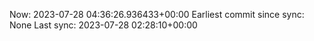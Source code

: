 Now: 2023-07-28 04:36:26.936433+00:00 Earliest commit since sync: None Last sync: 2023-07-28 02:28:10+00:00

